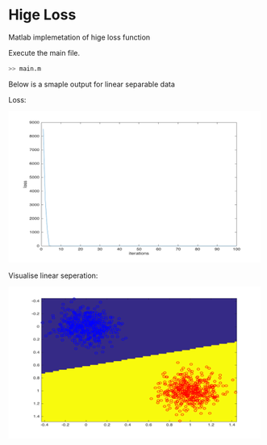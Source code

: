 # Hige Loss 

Matlab implemetation of hige loss function

Execute the main file. 
```sh
>> main.m
```

Below is a smaple output for linear separable data


Loss:


<img src="loss.png" width="500" height="300" />

Visualise linear seperation:


<img src="vs.png" width="500" height="300" />
